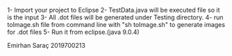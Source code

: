 1- Import your project to Eclipse
2- TestData.java will be executed file so it is the input
3- All .dot files will be generated under Testing directory.
4- run toImage.sh file from command line with "sh toImage.sh" to generate images for .dot files
5- Run it from eclipse.(java 9.0.4)

Emirhan Saraç
2019700213